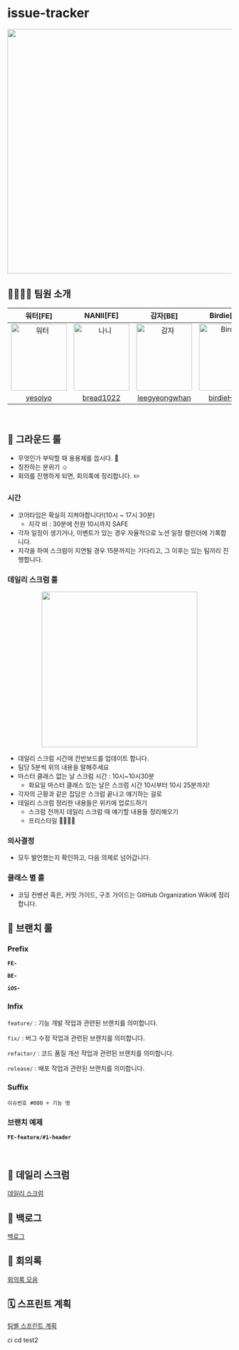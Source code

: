 # issue-tracker

<p align="center"><img src="https://user-images.githubusercontent.com/63908856/237324499-233a5e94-81a1-402f-8f9f-b4608089a851.png" width=550px/>

<br>

## 👨‍👩‍👧‍👧 팀원 소개

|워터[FE]|NANII[FE]|감자[BE]|Birdie[BE]|Noah[iOS]|데미안[iOS]|
|:--:|:--:|:--:|:--:|:--:|:--:|
|<img src="https://user-images.githubusercontent.com/63908856/237317554-9f8e4acd-00c3-4b68-ba2a-174191fd0452.jpeg" alt="워터" width="125" height="150">|<img src="https://user-images.githubusercontent.com/63908856/237317522-a9e1a7e7-3edc-4ab0-8ba9-299d4dcfe9fe.jpeg" alt="나니" width="125" height="150">|<img src="https://user-images.githubusercontent.com/63908856/237317514-8869c616-bbb5-4f5d-80f9-547c383d6218.jpg" alt="감자" width="125" height="150">|<img src="https://user-images.githubusercontent.com/63908856/237317551-16ca8971-fc7a-48b9-a2aa-0aadcadafcee.jpg" alt="Birdie" width="125" height="150">|<img src="https://user-images.githubusercontent.com/63908856/237317530-536bef4a-f9f1-4305-9455-b1f1abdd39a8.jpg" alt="Noah" width="125" height="150">|<img src="https://user-images.githubusercontent.com/63908856/237317539-b5cddc41-4345-40a9-ae90-1982a05ac4ae.jpg" alt="데미안" width="125" height="150">|
| [yesolyo](https://github.com/yesolyo) | [bread1022](https://github.com/bread1022) | [leegyeongwhan](https://github.com/leegyeongwhan) | [birdieHyun](https://github.com/birdieHyun) | [noah0316](https://github.com/noah0316) | [demiiann](https://github.com/demiiann) |
<br>

## 🤝 그라운드 룰

- 무엇인가 부탁할 때 용용체를 씁시다. 🥳
- 칭찬하는 분위기 ☺️
- 회의를 진행하게 되면, 회의록에 정리합니다. ✏️

### 시간

- 코어타임은 확실히 지켜야합니다!(10시 ~ 17시 30분)
    - 지각 비 : 30분에 천원 10시까지 SAFE
- 각자 일정이 생기거나, 이벤트가 있는 경우 자율적으로 노션 일정 캘린더에 기록합니다.
- 지각을 하여 스크럼이 지연될 경우 15분까지는 기다리고, 그 이후는 있는 팀끼리 진행합니다.

### 데일리 스크럼 룰
<p align="center"><img src="https://user-images.githubusercontent.com/63908856/237300594-3225da5d-eda9-4b76-b750-20c0b0744ff8.jpg" width=350px/>

- 데일리 스크럼 시간에 칸반보드를 업데이트 합니다.
- 팀당 5분씩 위의 내용을 말해주세요
- 마스터 클래스 없는 날 스크럼 시간 : 10시~10시30분
    - 화요일 마스터 클래스 있는 날은 스크럼 시간 10시부터 10시 25분까지!
- 각자의 근황과 같은 잡담은 스크럼 끝나고 얘기하는 걸로
- 데일리 스크럼 정리한 내용들은 위키에 업로드하기
    - 스크럼 전까지 데일리 스크럼 때 얘기할 내용들 정리해오기
    - 프리스타일 🙅‍♂️🙅‍♀️

### 의사결정

- 모두 발언했는지 확인하고, 다음 의제로 넘어갑니다.

### 클래스 별 룰

- 코딩 컨벤션 혹은, 커밋 가이드, 구조 가이드는 GitHub Organization Wiki에 정리합니다.

## 📜 브랜치 룰

### Prefix

**`FE-`**

**`BE-`**

**`iOS-`**

### Infix

`feature/` : 기능 개발 작업과 관련된 브랜치를 의미합니다.

`fix/` : 버그 수정 작업과 관련된 브랜치를 의미합니다.

`refactor/` : 코드 품질 개선 작업과 관련된 브랜치를 의미합니다.

`release/` : 배포 작업과 관련된 브랜치를 의미합니다.

### Suffix

`이슈번호 #000 + 기능 명`

### 브랜치 예제

**`FE-feature/#1-header`**

<br>

## 💬 데일리 스크럼

[데일리 스크럼](https://www.notion.so/9ab80afd651f431ea908e7d592635c3d)

## 🥅 백로그


[백로그](https://www.notion.so/100a64286baa4f47a29196248a2011f0)

## 📑 회의록


[회의록 모음](https://www.notion.so/02544e5351d44564b166528b4b7a2991)

## 🗓️ 스프린트 계획

[팀별 스프린트 계획](https://www.notion.so/d12a341bc59242d3ba5d926dbbad1cdb)

ci cd test2